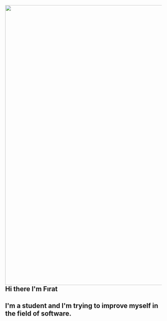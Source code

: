 <img src ="https://media.giphy.com/media/PNCWl4fqb2mWQN86Cv/giphy.gif" align="right" width="1000" height="900">

##
##
##
##
##
##


## Hi there I'm Fırat

## I'm a student and I'm trying to improve myself in the field of software.
